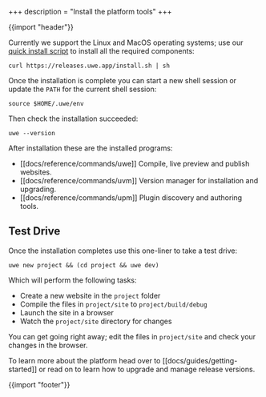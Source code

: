 +++
description = "Install the platform tools"
+++

{{import "header"}}

Currently we support the Linux and MacOS operating systems; use our [quick install script][] to install all the required components:

```text
curl https://releases.uwe.app/install.sh | sh
```

Once the installation is complete you can start a new shell session or update the `PATH` for the current shell session:

```text
source $HOME/.uwe/env
```

Then check the installation succeeded:

```text
uwe --version
```

After installation these are the installed programs:

* [[docs/reference/commands/uwe]] Compile, live preview and publish websites.
* [[docs/reference/commands/uvm]] Version manager for installation and upgrading.
* [[docs/reference/commands/upm]] Plugin discovery and authoring tools.

## Test Drive

Once the installation completes use this one-liner to take a test drive:

```text
uwe new project && (cd project && uwe dev)
```

Which will perform the following tasks:

* Create a new website in the `project` folder
* Compile the files in `project/site` to `project/build/debug`
* Launch the site in a browser
* Watch the `project/site` directory for changes

You can get going right away; edit the files in `project/site` and check your changes in the browser.

To learn more about the platform head over to [[docs/guides/getting-started]] or read on to learn how to upgrade and manage release versions.

{{import "footer"}}

[quick install script]: https://github.com/uwe-app/releases/blob/main/install.sh
